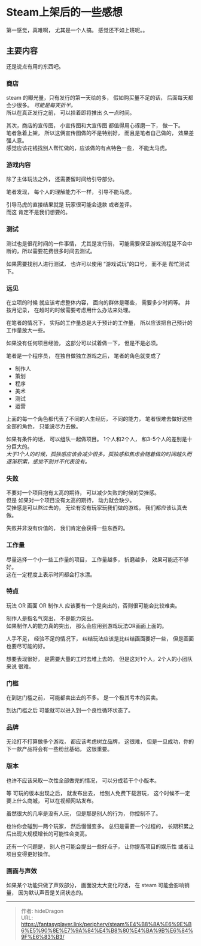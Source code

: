 # Steam上架后的一些感想


第一感觉，真难啊， 尤其是一个人搞。   感觉还不如上班呢。。 

## 主要内容

还是说点有用的东西吧。 

### 商店

steam 的曝光量，只有发行的第一天给的多， 假如购买量不足的话， 后面每天都会少很多。    *可能是每天折半。*  
所以在真正发行之前， 可以挂着即将推出 久一点时间。 

其次，商店的宣传图， 小宣传图和大宣传图 都值得用心琢磨一下， 做一下。   
笔者急着上架， 所以这俩宣传图做的不是特别好， 而且是笔者自己做的， 效果差强人意。  
感觉应该花钱找别人帮忙做的，应该做的有点特色一些， 不能太马虎。 


### 游戏内容

除了主体玩法之外， 还需要留时间给引导部分。  

笔者发现， 每个人的理解能力不一样， 引导不能马虎。  

引导马虎的直接结果就是 玩家很可能会退款 或者差评。   
而这 肯定不是我们想要的。 

### 测试

测试也是很花时间的一件事情，  尤其是发行前， 可能需要保证游戏流程是不会中断的，所以需要花费很多时间去测试。 

如果需要找别人进行测试， 也许可以使用 “游戏试玩”的口号， 而不是 帮忙测试下。 

### 远见

在立项的时候 就应该考虑整体内容， 面向的群体是哪些， 需要多少时间等。 
并按月记录， 在超时的时候需要考虑用什么办法来处理。 

在笔者的情况下， 实际的工作量总是大于预计的工作量， 所以应该把自己预计的工作量放大一些。 

如果没有任何项目经验， 这部分可以试着做一下， 但是不是必须。 

笔者是一个程序员， 在独自做独立游戏之后， 笔者的角色就变成了
- 制作人
- 策划
- 程序
- 美术 
- 测试
- 运营

上面的每一个角色都代表了不同的人生经历， 不同的能力， 笔者很难去做好这些全部的角色， 只能说尽力去做。 

如果有条件的话， 可以组队一起做项目。
1个人和2个人， 和3-5个人的差别是十分巨大的。   
*大于1个人的时候，孤独感应该会减少很多。孤独感和焦虑会随着做的时间越久而逐渐积累，感觉不到并不代表没有。*

### 失败

不要对一个项目抱有太高的期待， 可以减少失败的时候的受挫感。  
但是 如果对一个项目没有太高的期待， 动力就会缺少。  
受挫感是可以熬过去的， 无论有没有玩家玩我们做的游戏， 我们都应该认真去做。

失败并非没有价值的， 我们肯定会获得一些东西的。 


### 工作量

尽量选择一个小一些工作量的项目， 工作量越多， 折磨越多， 效果可能还不够好。   
这在一定程度上表示时间都会打水漂。

### 特点

玩法 OR 画面 OR 制作人  应该要有一个是突出的，否则很可能会比较难卖。

制作人是指名气突出， 不是能力突出。  
如果制作人的能力真的突出， 那么会应用到游戏玩法OR画面上面的。 

人手不足， 经验不足的情况下， 纠结玩法应该是比纠结画面要好一些， 但是画面也要尽可能的好。 

想要表现很好， 是需要大量的工时去堆上去的， 但是这对1个人，2个人的小团队来说 很难。

### 门槛

在到达门槛之前， 可能都卖出去的不多。 是一个极其亏本的买卖。 

到达门槛之后 可能就可以进入到一个良性循环状态了。

### 品牌

无论打不打算做多个游戏， 都应该考虑树立品牌， 这很难， 但是一旦成功，你的下一款产品将会有一些粉丝基础， 这很重要。 


### 版本

也许不应该采取一次性全部做完的情况， 可以分成若干个小版本。 

等 可玩的版本出现之后， 就发布出去， 给别人免费下载游玩， 这个时候不一定要上什么商城， 可以在视频网站发布。 

虽然很大的几率是没有人玩， 但是那是别人的行为， 你控制不了。 

也许你会碰到一两个玩家， 然后慢慢变多。  总归是需要一个过程的， 长期积累之后出现大规模增长的可能性会变高。

还有一个问题是， 别人也可能会提出一些好点子， 让你提高项目的娱乐性 或者让项目变得更好操作。 


### 画面与声效

如果某个功能只做了声效部分， 画面没太大变化的话， 在 steam 可能会影响销量， 因为默认声音是关闭状态的。 

---

> 作者: hideDragon  
> URL: https://fantasyplayer.link/periphery/steam%E4%B8%8A%E6%9E%B6%E5%90%8E%E7%9A%84%E4%B8%80%E4%BA%9B%E6%84%9F%E6%83%B3/  

